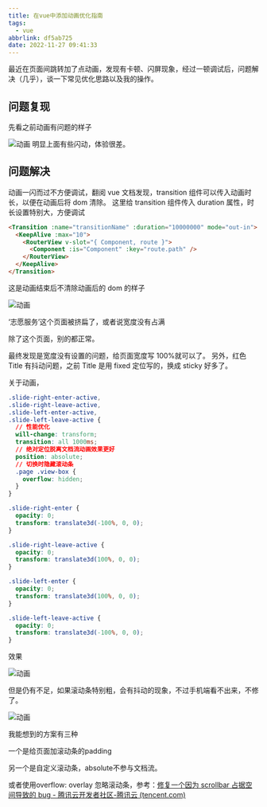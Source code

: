 ```yaml
---
title: 在vue中添加动画优化指南
tags:
  - vue
abbrlink: df5ab725
date: 2022-11-27 09:41:33
---
```


最近在页面间跳转加了点动画，发现有卡顿、闪屏现象，经过一顿调试后，问题解决（几乎），谈一下常见优化思路以及我的操作。



## 问题复现

先看之前动画有问题的样子

![动画](在vue中添加动画优化指南/动画.gif)
明显上面有些闪动，体验很差。

## 问题解决

动画一闪而过不方便调试，翻阅 vue 文档发现，transition 组件可以传入动画时长，以便在动画后将 dom 清除。
这里给 transition 组件传入 duration 属性，时长设置特别大，方便调试

```html
<Transition :name="transitionName" :duration="10000000" mode="out-in">
  <KeepAlive :max="10">
    <RouterView v-slot="{ Component, route }">
      <Component :is="Component" :key="route.path" />
    </RouterView>
  </KeepAlive>
</Transition>
```

这是动画结束后不清除动画后的 dom 的样子

![动画](在vue中添加动画优化指南/动画-1669514986908.gif)

‘志愿服务’这个页面被挤扁了，或者说宽度没有占满

除了这个页面，别的都正常。

最终发现是宽度没有设置的问题，给页面宽度写 100%就可以了。
另外，红色 Title 有抖动问题，之前 Title 是用 fixed 定位写的，换成 sticky 好多了。

关于动画，

```css
.slide-right-enter-active,
.slide-right-leave-active,
.slide-left-enter-active,
.slide-left-leave-active {
  // 性能优化
  will-change: transform;
  transition: all 1000ms;
  // 绝对定位脱离文档流动画效果更好
  position: absolute;
  // 切换时隐藏滚动条
  .page .view-box {
    overflow: hidden;
  }
}

.slide-right-enter {
  opacity: 0;
  transform: translate3d(-100%, 0, 0);
}

.slide-right-leave-active {
  opacity: 0;
  transform: translate3d(100%, 0, 0);
}

.slide-left-enter {
  opacity: 0;
  transform: translate3d(100%, 0, 0);
}

.slide-left-leave-active {
  opacity: 0;
  transform: translate3d(-100%, 0, 0);
}
```

效果



![动画](在vue中添加动画优化指南/动画-1669515780840.gif)



但是仍有不足，如果滚动条特别粗，会有抖动的现象，不过手机端看不出来，不修了。

![动画](在vue中添加动画优化指南/动画-1669516168822.gif)

我能想到的方案有三种

一个是给页面加滚动条的padding

另一个是自定义滚动条，absolute不参与文档流。

或者使用overflow: overlay 忽略滚动条，参考：[修复一个因为 scrollbar 占据空间导致的 bug - 腾讯云开发者社区-腾讯云 (tencent.com)](https://cloud.tencent.com/developer/article/1640410)
